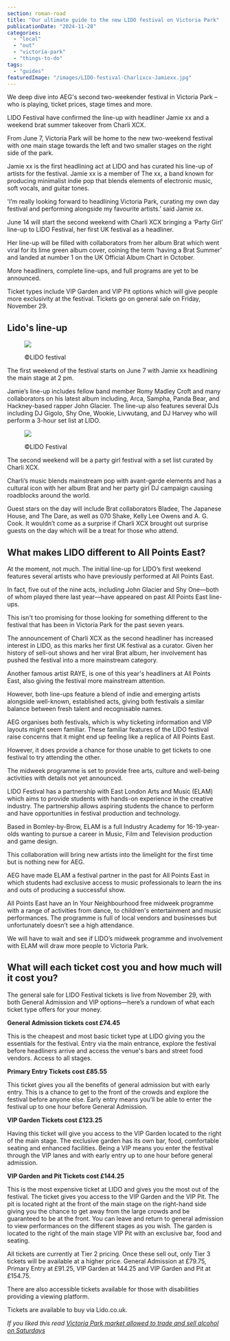 ```yaml
---
section: roman-road
title: "Our ultimate guide to the new LIDO festival on Victoria Park"
publicationDate: "2024-11-28"
categories: 
  - "local"
  - "out"
  - "victoria-park"
  - "things-to-do"
tags: 
  - "guides"
featuredImage: "/images/LIDO-festival-Charlixcx-Jamiexx.jpg"
---
```


We deep dive into AEG's second two-weekender festival in Victoria Park – who is playing, ticket prices, stage times and more.

LIDO Festival have confirmed the line-up with headliner Jamie xx and a weekend brat summer takeover from Charli XCX.

From June 7, Victoria Park will be home to the new two-weekend festival with one main stage towards the left and two smaller stages on the right side of the park. 

Jamie xx is the first headlining act at LIDO and has curated his line-up of artists for the festival. Jamie xx is a member of The xx, a band known for producing minimalist indie pop that blends elements of electronic music, soft vocals, and guitar tones.

'I’m really looking forward to headlining Victoria Park, curating my own day festival and performing alongside my favourite artists.’ said Jamie xx. 

June 14 will start the second weekend with Charli XCX bringing a ‘Party Girl’ line-up to LIDO Festival, her first UK festival as a headliner. 

Her line-up will be filled with collaborators from her album Brat which went viral for its lime green album cover, coining the term ‘having a Brat Summer’ and landed at number 1 on the UK Official Album Chart in October. 

More headliners, complete line-ups, and full programs are yet to be announced.

Ticket types include VIP Garden and VIP Pit options which will give people more exclusivity at the festival. Tickets go on general sale on Friday, November 29. 

## Lido's line-up 

<figure>

![](/images/Jamiexx-LIDO-lineup.jpg)

<figcaption>

©LIDO festival

</figcaption>

</figure>

The first weekend of the festival starts on June 7 with Jamie xx headlining the main stage at 2 pm. 

Jamie’s line-up includes fellow band member Romy Madley Croft and many collaborators on his latest album including, Arca, Sampha, Panda Bear, and Hackney-based rapper John Glacier. The line-up also features several DJs including DJ Gigolo, Shy One, Wookie, Livwutang, and DJ Harvey who will perform a 3-hour set list at LIDO. 

<figure>

![](/images/CharliXCX-LIDO-festival.jpg)

<figcaption>

©LIDO Festival

</figcaption>

</figure>

The second weekend will be a party girl festival with a set list curated by Charli XCX. 

Charli’s music blends mainstream pop with avant-garde elements and has a cultural icon with her album Brat and her party girl DJ campaign causing roadblocks around the world. 

Guest stars on the day will include Brat collaborators Bladee, The Japanese House, and The Dare, as well as 070 Shake, Kelly Lee Owens and A. G. Cook. It wouldn’t come as a surprise if Charli XCX brought out surprise guests on the day which will be a treat for those who attend. 

## What makes LIDO different to All Points East? 

At the moment, not much. The initial line-up for LIDO’s first weekend features several artists who have previously performed at All Points East. 

In fact, five out of the nine acts, including John Glacier and Shy One—both of whom played there last year—have appeared on past All Points East line-ups.

This isn't too promising for those looking for something different to the festival that has been in Victoria Park for the past seven years. 

The announcement of Charli XCX as the second headliner has increased interest in LIDO, as this marks her first UK festival as a curator. Given her history of sell-out shows and her viral Brat album, her involvement has pushed the festival into a more mainstream category. 

Another famous artist RAYE, is one of this year's headliners at All Points East, also giving the festival more mainstream attention. 

However, both line-ups feature a blend of indie and emerging artists alongside well-known, established acts, giving both festivals a similar balance between fresh talent and recognisable names.

AEG organises both festivals, which is why ticketing information and VIP layouts might seem familiar. These familiar features of the LIDO festival raise concerns that it might end up feeling like a replica of All Points East.

However, it does provide a chance for those unable to get tickets to one festival to try attending the other. 

The midweek programme is set to provide free arts, culture and well-being activities with details not yet announced.

LIDO Festival has a partnership with East London Arts and Music (ELAM) which aims to provide students with hands-on experience in the creative industry. The partnership allows aspiring students the chance to perform and have opportunities in festival production and technology. 

Based in Bomley-by-Brow, ELAM is a full Industry Academy for 16-19-year-olds wanting to pursue a career in Music, Film and Television production and game design.

This collaboration will bring new artists into the limelight for the first time but is nothing new for AEG. 

AEG have made ELAM a festival partner in the past for All Points East in which students had exclusive access to music professionals to learn the ins and outs of producing a successful show. 

All Points East have an In Your Neighbourhood free midweek programme with a range of activities from dance, to children's entertainment and music performances. The programme is full of local vendors and businesses but unfortunately doesn’t see a high attendance. 

We will have to wait and see if LIDO’s midweek programme and involvement with ELAM will draw more people to Victoria Park.

## What will each ticket cost you and how much will it cost you? 

The general sale for LIDO Festival tickets is live from November 29, with both General Admission and VIP options—here’s a rundown of what each ticket type offers for your money.

**General Admission tickets cost £74.45** 

This is the cheapest and most basic ticket type at LIDO giving you the essentials for the festival. Entry via the main entrance, explore the festival before headliners arrive and access the venue's bars and street food vendors. Access to all stages. 

**Primary Entry Tickets cost £85.55** 

This ticket gives you all the benefits of general admission but with early entry. This is a chance to get to the front of the crowds and explore the festival before anyone else. Early entry means you’ll be able to enter the festival up to one hour before General Admission. 

**VIP Garden Tickets cost £123.25** 

Having this ticket will give you access to the VIP Garden located to the right of the main stage. The exclusive garden has its own bar, food, comfortable seating and enhanced facilities. Being a VIP means you enter the festival through the VIP lanes and with early entry up to one hour before general admission. 

**VIP Garden and Pit Tickets cost £144.25** 

This is the most expensive ticket at LIDO and gives you the most out of the festival. The ticket gives you access to the VIP Garden and the VIP Pit. The pit is located right at the front of the main stage on the right-hand side giving you the chance to get away from the large crowds and be guaranteed to be at the front. You can leave and return to general admission to view performances on the different stages as you wish. The garden is located to the right of the main stage VIP Pit with an exclusive bar, food and seating.

All tickets are currently at Tier 2 pricing. Once these sell out, only Tier 3 tickets will be available at a higher price. General Admission at £79.75, Primary Entry at £91.25, VIP Garden at 144.25 and VIP Garden and Pit at £154.75. 

There are also accessible tickets available for those with disabilities providing a viewing platform. 

Tickets are available to buy via Lido.co.uk.

_If you liked this read [Victoria Park market allowed to trade and sell alcohol on Saturdays](https://romanroadlondon.com/victoria-park-licence-sell-alchohol-saturdays-approved/)_
